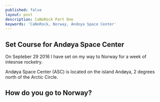 ```yaml
---
published: false
layout: post
description: CaNoRock Part One
keywords: 'CaNoRock, Norway, Andoya Space Center'
---
```

## Set Course for Andøya Space Center

On Septeber 29 2016 I have set on my way to Norway for a week of intesnse rocketry.

Andøya Space Center (ASC) is located on the island Andøya, 2 degrees north of the Arctic Circle.

## How do you go to Norway?
